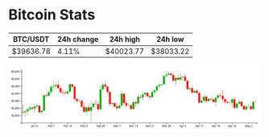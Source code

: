 # Bitcoin Stats

BTC/USDT|24h change|24h high|24h low|
|---|---|---|---|
|$39636.78|4.11%|$40023.77|$38033.22|

<img src="./chart.svg">
